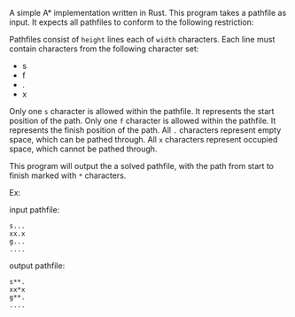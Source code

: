 A simple A* implementation written in Rust.
This program takes a pathfile as input. It expects all pathfiles to conform to the following restriction:

Pathfiles consist of `height` lines each of `width` characters. Each line must contain characters from the following character set:
- s
- f
- .
- x

Only one `s` character is allowed within the pathfile. It represents the start position of the path.
Only one `f` character is allowed within the pathfile. It represents the finish position of the path.
All `.` characters represent empty space, which can be pathed through.
All `x` characters represent occupied space, which cannot be pathed through.

This program will output the a solved pathfile, with the path from start to finish marked with `*` characters.

Ex:

input pathfile:

    s... 
    xx.x 
    g... 
    .... 

output pathfile:

    s**. 
    xx*x 
    g**. 
    ....
